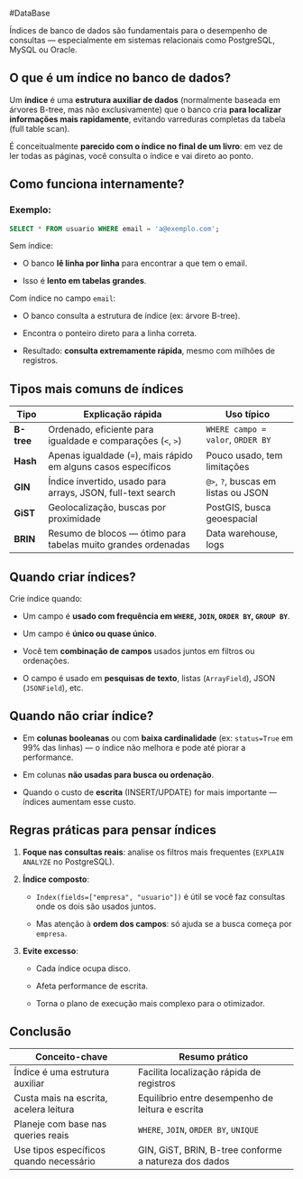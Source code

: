 #DataBase 

Índices de banco de dados são fundamentais para o desempenho de consultas — especialmente em sistemas relacionais como PostgreSQL, MySQL ou Oracle.

## O que é um índice no banco de dados?

Um **índice** é uma **estrutura auxiliar de dados** (normalmente baseada em árvores B-tree, mas não exclusivamente) que o banco cria **para localizar informações mais rapidamente**, evitando varreduras completas da tabela (full table scan).

É conceitualmente **parecido com o índice no final de um livro**: em vez de ler todas as páginas, você consulta o índice e vai direto ao ponto.

## Como funciona internamente?

### Exemplo:

```sql
SELECT * FROM usuario WHERE email = 'a@exemplo.com';
```

Sem índice:

- O banco **lê linha por linha** para encontrar a que tem o email.
    
- Isso é **lento em tabelas grandes**.

Com índice no campo `email`:

- O banco consulta a estrutura de índice (ex: árvore B-tree).
    
- Encontra o ponteiro direto para a linha correta.
    
- Resultado: **consulta extremamente rápida**, mesmo com milhões de registros.

## Tipos mais comuns de índices

| Tipo       | Explicação rápida                                               | Uso típico                          |
| ---------- | --------------------------------------------------------------- | ----------------------------------- |
| **B-tree** | Ordenado, eficiente para igualdade e comparações (`<`, `>`)     | `WHERE campo = valor`, `ORDER BY`   |
| **Hash**   | Apenas igualdade (`=`), mais rápido em alguns casos específicos | Pouco usado, tem limitações         |
| **GIN**    | Índice invertido, usado para arrays, JSON, full-text search     | `@>`, `?`, buscas em listas ou JSON |
| **GiST**   | Geolocalização, buscas por proximidade                          | PostGIS, busca geoespacial          |
| **BRIN**   | Resumo de blocos — ótimo para tabelas muito grandes ordenadas   | Data warehouse, logs                |

## Quando criar índices?

Crie índice quando:

- Um campo é **usado com frequência em `WHERE`, `JOIN`, `ORDER BY`, `GROUP BY`**.
    
- Um campo é **único ou quase único**.
    
- Você tem **combinação de campos** usados juntos em filtros ou ordenações.
    
- O campo é usado em **pesquisas de texto**, listas (`ArrayField`), JSON (`JSONField`), etc.

## Quando não criar índice?

- Em **colunas booleanas** ou com **baixa cardinalidade** (ex: `status=True` em 99% das linhas) — o índice não melhora e pode até piorar a performance.
    
- Em colunas **não usadas para busca ou ordenação**.
    
- Quando o custo de **escrita** (INSERT/UPDATE) for mais importante — índices aumentam esse custo.
 
## Regras práticas para pensar índices

1. **Foque nas consultas reais**: analise os filtros mais frequentes (`EXPLAIN ANALYZE` no PostgreSQL).
2. **Índice composto**:
    
    - `Index(fields=["empresa", "usuario"])` é útil se você faz consultas onde os dois são usados juntos.
        
    - Mas atenção à **ordem dos campos**: só ajuda se a busca começa por `empresa`.
3. **Evite excesso**:
    
    - Cada índice ocupa disco.
        
    - Afeta performance de escrita.
        
    - Torna o plano de execução mais complexo para o otimizador.
 
## Conclusão

|Conceito-chave|Resumo prático|
|---|---|
|Índice é uma estrutura auxiliar|Facilita localização rápida de registros|
|Custa mais na escrita, acelera leitura|Equilíbrio entre desempenho de leitura e escrita|
|Planeje com base nas queries reais|`WHERE`, `JOIN`, `ORDER BY`, `UNIQUE`|
|Use tipos específicos quando necessário|GIN, GiST, BRIN, B-tree conforme a natureza dos dados|
